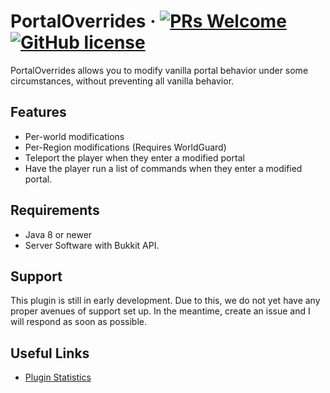 # PortalOverrides &middot; [![PRs Welcome](https://img.shields.io/badge/PRs-welcome-brightgreen.svg?style=flat-square)](http://makeapullrequest.com) [![GitHub license](https://img.shields.io/badge/license-MIT-blue.svg?style=flat-square)](https://github.com/JadedMC/PortalOverrides/blob/master/LICENSE.txt)

PortalOverrides allows you to modify vanilla portal behavior under some circumstances, without preventing all vanilla behavior.

## Features
* Per-world modifications
* Per-Region modifications (Requires WorldGuard)
* Teleport the player when they enter a modified portal
* Have the player run a list of commands when they enter a modified portal.

## Requirements
* Java 8 or newer
* Server Software with Bukkit API.

## Support
This plugin is still in early development. Due to this, we do not yet have any proper avenues of support set up. In the meantime, create an issue and I will respond as soon as possible.

## Useful Links
* [Plugin Statistics](https://bstats.org/plugin/bukkit/PortalOverrides/18282)